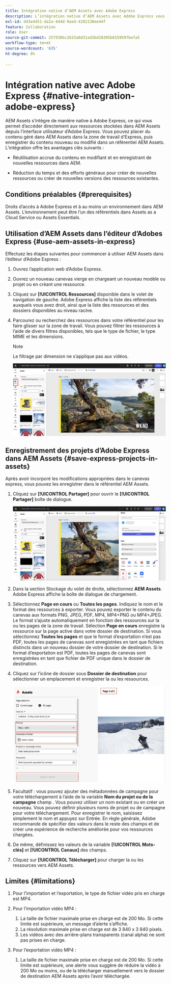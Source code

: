 ```yaml
---
title: Intégration native d’AEM Assets avec Adobe Express
description: L’intégration native d’AEM Assets avec Adobe Express vous permet d’accéder directement aux ressources stockées dans AEM Assets à partir de l’interface utilisateur d’Adobe Express.
exl-id: d43e4451-da2a-444d-9aa4-4282130ee44f
feature: Collaboration
role: User
source-git-commit: 257930bc2633a0d31ad3bd28305b8159597befa5
workflow-type: tm+mt
source-wordcount: '635'
ht-degree: 8%

---
```


# Intégration native avec Adobe Express {#native-integration-adobe-express}

AEM Assets s’intègre de manière native à Adobe Express, ce qui vous permet d’accéder directement aux ressources stockées dans AEM Assets depuis l’interface utilisateur d’Adobe Express. Vous pouvez placer du contenu géré dans AEM Assets dans la zone de travail d’Express, puis enregistrer du contenu nouveau ou modifié dans un référentiel AEM Assets. L’intégration offre les avantages clés suivants :

* Réutilisation accrue du contenu en modifiant et en enregistrant de nouvelles ressources dans AEM.

* Réduction du temps et des efforts généraux pour créer de nouvelles ressources ou créer de nouvelles versions des ressources existantes.

## Conditions préalables {#prerequisites}

Droits d’accès à Adobe Express et à au moins un environnement dans AEM Assets. L’environnement peut être l’un des référentiels dans Assets as a Cloud Service ou Assets Essentials.


## Utilisation d’AEM Assets dans l’éditeur d’Adobes Express {#use-aem-assets-in-express}

Effectuez les étapes suivantes pour commencer à utiliser AEM Assets dans l’éditeur d’Adobe Express :

1. Ouvrez l’application web d’Adobe Express.

2. Ouvrez un nouveau canevas vierge en chargeant un nouveau modèle ou projet ou en créant une ressource.

3. Cliquez sur **[!UICONTROL Ressources]** disponible dans le volet de navigation de gauche. Adobe Express affiche la liste des référentiels auxquels vous avez droit, ainsi que la liste des ressources et des dossiers disponibles au niveau racine.

4. Parcourez ou recherchez des ressources dans votre référentiel pour les faire glisser sur la zone de travail. Vous pouvez filtrer les ressources à l’aide de divers filtres disponibles, tels que le type de fichier, le type MIME et les dimensions.

   >[!NOTE]
   >
   >Le filtrage par dimension ne s’applique pas aux vidéos.

   ![Inclure des ressources à partir du module complémentaire Assets](assets/adobe-express-native-integration.png)


## Enregistrement des projets d’Adobe Express dans AEM Assets {#save-express-projects-in-assets}

Après avoir incorporé les modifications appropriées dans le canevas express, vous pouvez les enregistrer dans le référentiel AEM Assets.

1. Cliquez sur **[!UICONTROL Partager]** pour ouvrir le **[!UICONTROL Partager]** boîte de dialogue.

   ![Enregistrement des ressources dans AEM](assets/adobe-express-share.png)

2. Dans la section Stockage du volet de droite, sélectionnez **AEM Assets**. Adobe Express affiche la boîte de dialogue de chargement.
3. Sélectionnez **Page en cours** ou **Toutes les pages**. Indiquez le nom et le format des ressources à exporter. Vous pouvez exporter le contenu du canevas aux formats PNG, JPEG, PDF, MP4, MP4+PNG ou MP4+JPEG. Le format s’ajuste automatiquement en fonction des ressources sur la ou les pages de la zone de travail.
Sélection **Page en cours** enregistre la ressource sur la page active dans votre dossier de destination. Si vous sélectionnez **Toutes les pages** et que le format d’exportation n’est pas PDF, toutes les pages de canevas sont enregistrées en tant que fichiers distincts dans un nouveau dossier de votre dossier de destination. Si le format d’exportation est PDF, toutes les pages de canevas sont enregistrées en tant que fichier de PDF unique dans le dossier de destination.

4. Cliquez sur l’icône de dossier sous **Dossier de destination** pour sélectionner un emplacement et enregistrer la ou les ressources.

   ![Enregistrement des ressources dans AEM](/help/assets/assets/page-selection-and-destination-folder.svg)

5. Facultatif : vous pouvez ajouter des métadonnées de campagne pour votre téléchargement à l’aide de la variable **Nom du projet ou de la campagne** champ . Vous pouvez utiliser un nom existant ou en créer un nouveau. Vous pouvez définir plusieurs noms de projet ou de campagne pour votre téléchargement. Pour enregistrer le nom, saisissez simplement le nom et appuyez sur Entrée.
En règle générale, Adobe recommande de spécifier des valeurs dans le reste des champs et de créer une expérience de recherche améliorée pour vos ressources chargées.

6. De même, définissez les valeurs de la variable **[!UICONTROL Mots-clés]** et **[!UICONTROL Canaux]** des champs.

7. Cliquez sur **[!UICONTROL Télécharger]** pour charger la ou les ressources vers AEM Assets.

## Limites {#limitations}

1. Pour l’importation et l’exportation, le type de fichier vidéo pris en charge est MP4.

2. Pour l’importation vidéo MP4 :

   1. La taille de fichier maximale prise en charge est de 200 Mo. Si cette limite est supérieure, un message d’alerte s’affiche.
   2. La résolution maximale prise en charge est de 3 840 x 3 840 pixels.
   3. Les vidéos avec des arrière-plans transparents (canal alpha) ne sont pas prises en charge.

3. Pour l’exportation vidéo MP4 :

   1. La taille de fichier maximale prise en charge est de 200 Mo. Si cette limite est supérieure, une alerte vous suggère de réduire la vidéo à 200 Mo ou moins, ou de la télécharger manuellement vers le dossier de destination AEM Assets après l’avoir téléchargée.



